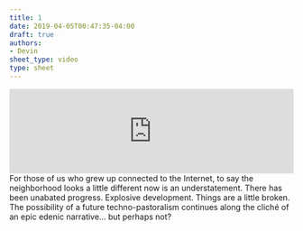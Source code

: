 ```yaml
---
title: 1
date: 2019-04-05T00:47:35-04:00
draft: true
authors:
- Devin
sheet_type: video
type: sheet
---
```

<div class="sheet__item">
  <iframe width="100%" src="https://www.youtube.com/embed/8b2YTSMdMps" frameborder="0" allow="accelerometer; autoplay; encrypted-media; gyroscope; picture-in-picture" allowfullscreen></iframe>
</div>
<div class="sheet__response">
  For those of us who grew up connected to the Internet, to say the neighborhood looks a little different
  now is an understatement. There has been unabated progress. Explosive development. Things are a little
  broken. The possibility of a future techno-pastoralism continues along the cliché of an epic edenic
  narrative... but perhaps not?
</div>